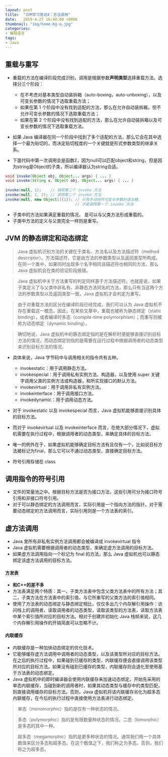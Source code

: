 ```yaml
---
layout: post
title:  "JVM学习笔记4：方法调用"
date:   2019-4-27 16:48:00 +0800
thumbnail: "img/home-bg-o.jpg"
categories: 
- 编程语言
tags: 
- Java
---
```


## 重载与重写
- 重载的方法在编译阶段完成识别，调用是根据参数**声明类型**选择重载方法。选择分三个阶段：
    - 在不考虑对基本类型自动装拆箱（auto-boxing，auto-unboxing），以及可变长参数的情况下选取重载方法；
    - 如果在第 1 个阶段中没有找到适配的方法，那么在允许自动装拆箱，但不允许可变长参数的情况下选取重载方法；
    - 如果在第 2 个阶段中没有找到适配的方法，那么在允许自动装拆箱以及可变长参数的情况下选取重载方法。 

- 如果 Java 编译器在同一个阶段中找到了多个适配的方法，那么它会在其中选择一个最为贴切的，而决定贴切程度的一个关键就是形式参数类型的继承关系。
- 下面代码中第一次调用会是函数2，因为null可以匹配object和string，但是因为string是Object的子类，所以编译器认为string合适。

<!--more-->

```java
void invoke(Object obj, Object... args) { ... }
void invoke(String s, Object obj, Object... args) { ... }
 
invoke(null, 1);    // 调用第二个 invoke 方法
invoke(null, 1, 2); // 调用第二个 invoke 方法
invoke(null, new Object[]{1}); // 只有手动绕开可变长参数的语法糖，
                               // 才能调用第一个 invoke 方法
```

- 子类中的方法如果满足重载的情况， 是可以与父类方法形成重载的。
- 子类中方法的定义与父类完全一样则是重写。

## JVM 的静态绑定和动态绑定

> Java 虚拟机识别方法的关键在于类名、方法名以及方法描述符（method descriptor）。方法描述符，它是由方法的参数类型以及返回类型所构成。在同一个类中，如果同时出现多个名字相同且描述符也相同的方法，那么 Java 虚拟机会在类的验证阶段报错。

> Java 虚拟机中关于方法重写的判定同样基于方法描述符。也就是说，如果子类定义了与父类中非私有、非静态方法同名的方法，那么只有当这两个方法的参数类型以及返回类型一致，Java 虚拟机才会判定为重写。

> 由于对重载方法的区分在编译阶段已经完成，我们可以认为 Java 虚拟机不存在重载这一概念。因此，在某些文章中，重载也被称为静态绑定（static binding），或者编译时多态（compile-time polymorphism）；而重写则被称为动态绑定（dynamic binding）。

> 确切地说，Java 虚拟机中的静态绑定指的是在解析时便能够直接识别目标方法的情况，而动态绑定则指的是需要在运行过程中根据调用者的动态类型来识别目标方法的情况。

- 具体来说，Java 字节码中与调用相关的指令共有五种。
    - invokestatic：用于调用静态方法。
    - invokespecial：用于调用私有实例方法、构造器，以及使用 super 关键字调用父类的实例方法或构造器，和所实现接口的默认方法。
    - invokevirtual：用于调用非私有实例方法。
    - invokeinterface：用于调用接口方法。
    - invokedynamic：用于调用动态方法。
    
- 对于 invokestatic 以及 invokespecial 而言，Java 虚拟机能够直接识别具体的目标方法。
- 而对于 invokevirtual 以及 invokeinterface 而言，在绝大部分情况下，虚拟机需要在执行过程中，根据调用者的动态类型，来确定具体的目标方法。
- 唯一的例外在于，如果虚拟机能够确定目标方法有且仅有一个，比如说目标方法被标记为final，那么它可以不通过动态类型，直接确定目标方法。
- 符号引用存储在 class

## 调用指令的符号引用

- 文件的常量池之中。根据目标方法是否为接口方法，这些引用可分为接口符号引用和非接口符号引用。
- 对于可以静态绑定的方法调用而言，实际引用是一个指向方法的指针。对于需要动态绑定的方法调用而言，实际引用则是一个方法表的索引。

## 虚方法调用

- Java 里所有非私有实例方法调用都会被编译成 invokevirtual 指令
- Java 虚拟机需要根据调用者的动态类型，来确定虚方法调用的目标方法。
- 如果虚方法调用指向一个标记为 final 的方法，那么 Java 虚拟机也可以静态绑定该虚方法调用的目标方法。

#### 方发表
- **和C++的差不多**
- 方法表满足两个特质：其一，子类方法表中包含父类方法表中的所有方法；其二，子类方法在方法表中的索引值，与它所重写的父类方法的索引值相同。
- 使用了方法表的动态绑定与静态绑定相比，仅仅多出几个内存解引用操作：访问栈上的调用者，读取调用者的动态类型，读取该类型的方法表，读取方法表中某个索引值所对应的目标方法。相对于创建并初始化 Java 栈帧来说，这几个内存解引用操作的开销简直可以忽略不计。

#### 内联缓存
- 内联缓存是一种加快动态绑定的优化技术。
- 它能够缓存虚方法调用中调用者的动态类型，以及该类型所对应的目标方法。在之后的执行过程中，如果碰到已缓存的类型，内联缓存便会直接调用该类型所对应的目标方法。如果没有碰到已缓存的类型，内联缓存则会退化至使用基于方法表的动态绑定。
- Java 虚拟机中的即时编译器会使用内联缓存来加速动态绑定。开始先采用的单态内联缓存，当碰到新的调用者时，如果其动态类型与缓存中的类型匹配，则直接调用缓存的目标方法。否则，Java 虚拟机将该内联缓存劣化为超多态内联缓存，在今后的执行过程中直接使用方法表进行动态绑定。

> 单态（monomorphic）指的是仅有一种状态的情况。
>
> 多态（polymorphic）指的是有限数量种状态的情况。二态（bimorphic）是多态的其中一种。
>
> 超多态（megamorphic）指的是更多种状态的情况。通常我们用一个具体数值来区分多态和超多态。在这个数值之下，我们称之为多态。否则，我们称之为超多态。